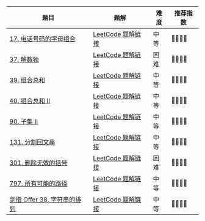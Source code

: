 | 题目                                                         | 题解                                                         | 难度 | 推荐指数 |
| ------------------------------------------------------------ | ------------------------------------------------------------ | ---- | -------- |
| [17. 电话号码的字母组合](https://leetcode-cn.com/problems/letter-combinations-of-a-phone-number/) | [LeetCode 题解链接](https://leetcode-cn.com/problems/letter-combinations-of-a-phone-number/solution/shua-chuan-lc-dfs-hui-su-jie-fa-by-ac_oi-qa02/) | 中等 | 🤩🤩🤩🤩     |
| [37. 解数独](https://leetcode-cn.com/problems/sudoku-solver/) | [LeetCode 题解链接](https://leetcode-cn.com/problems/sudoku-solver/solution/he-n-huang-hou-yi-yang-shi-yi-dao-hui-su-lfpd/) | 困难 | 🤩🤩🤩🤩     |
| [39. 组合总和](https://leetcode-cn.com/problems/combination-sum/) | [LeetCode 题解链接](https://leetcode-cn.com/problems/combination-sum/solution/dfs-hui-su-suan-fa-yi-ji-ru-he-que-ding-wpbo5/) | 中等 | 🤩🤩🤩🤩     |
| [40. 组合总和 II](https://leetcode-cn.com/problems/combination-sum-ii/) | [LeetCode 题解链接](https://leetcode-cn.com/problems/combination-sum-ii/solution/dfs-hui-su-jie-fa-yi-ji-ru-he-pan-duan-s-xlwy/) | 中等 | 🤩🤩🤩🤩     |
| [90. 子集 II](https://leetcode-cn.com/problems/subsets-ii/)  | [LeetCode 题解链接](https://leetcode-cn.com/problems/subsets-ii/solution/gong-shui-san-xie-yi-ti-shuang-jie-hui-s-g77q/) | 中等 | 🤩🤩🤩🤩     |
| [131. 分割回文串](https://leetcode-cn.com/problems/palindrome-partitioning/) | [LeetCode 题解链接](https://leetcode-cn.com/problems/palindrome-partitioning/solution/wei-sha-yao-zhe-yang-bao-sou-ya-shi-ru-h-41gf/) | 中等 | 🤩🤩🤩🤩     |
| [301. 删除无效的括号](https://leetcode-cn.com/problems/remove-invalid-parentheses/) | [LeetCode 题解链接](https://leetcode-cn.com/problems/remove-invalid-parentheses/solution/yi-fen-zhong-nei-kan-dong-jiang-gua-hao-aya6k/) | 困难 | 🤩🤩🤩🤩     |
| [797. 所有可能的路径](https://leetcode-cn.com/problems/all-paths-from-source-to-target/) | [LeetCode 题解链接](https://leetcode-cn.com/problems/all-paths-from-source-to-target/solution/gong-shui-san-xie-yun-yong-dfs-bao-sou-s-xlz9/) | 中等 | 🤩🤩🤩🤩     |
| [剑指 Offer 38. 字符串的排列](https://leetcode-cn.com/problems/zi-fu-chuan-de-pai-lie-lcof/) | [LeetCode 题解链接](https://leetcode-cn.com/problems/zi-fu-chuan-de-pai-lie-lcof/solution/gong-shui-san-xie-tong-yong-shi-xian-qu-4jbkj/) | 中等 | 🤩🤩🤩🤩     |

